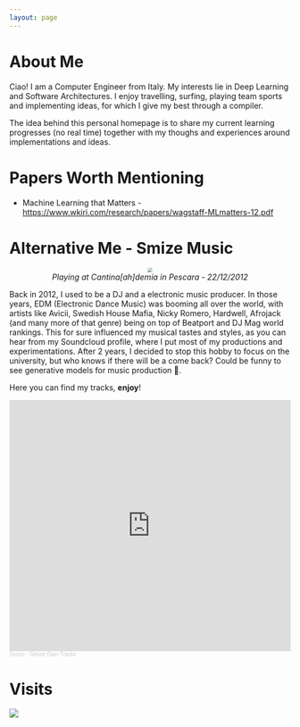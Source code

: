 ```yaml
---
layout: page
---
```

# About Me
Ciao! I am a Computer Engineer from Italy. My interests lie in Deep Learning and Software Architectures.
I enjoy travelling, surfing, playing team sports and implementing ideas, for which I give my best through a compiler.

The idea behind this personal homepage is to share my current learning progresses (no real time) together with my thoughs and experiences around implementations and ideas.

# Papers Worth Mentioning

- Machine Learning that Matters - https://www.wkiri.com/research/papers/wagstaff-MLmatters-12.pdf

# Alternative Me - Smize Music

<center><img src="{{site.url}}/assets/images/about/20121222cantinaaccademia-pescara.jpg" style="zoom: 50%"><br><em>Playing at Cantina[ah]demia in Pescara - 22/12/2012</em></center>

Back in 2012, I used to be a DJ and a electronic music producer. In those years, EDM (Electronic Dance Music) was booming all over the world, with artists like Avicii, Swedish House Mafia, Nicky Romero, Hardwell, Afrojack (and many more of that genre) being on top of Beatport and DJ Mag world rankings. This for sure influenced my musical tastes and styles, as you can hear from my Soundcloud profile, where I put most of my productions and experimentations. After 2 years, I decided to stop this hobby to focus on the university, but who knows if there will be a come back? Could be funny to see generative models for music production 🤣. 

Here you can find my tracks, **enjoy**!

<iframe width="100%" height="450" scrolling="no" frameborder="no" allow="autoplay" src="https://w.soundcloud.com/player/?url=https%3A//api.soundcloud.com/playlists/1192769074&color=%23372c29&auto_play=false&hide_related=false&show_comments=true&show_user=true&show_reposts=false&show_teaser=true"></iframe><div style="font-size: 10px; color: #cccccc;line-break: anywhere;word-break: normal;overflow: hidden;white-space: nowrap;text-overflow: ellipsis; font-family: Interstate,Lucida Grande,Lucida Sans Unicode,Lucida Sans,Garuda,Verdana,Tahoma,sans-serif;font-weight: 100;"><a href="https://soundcloud.com/smizemuzik" title="Smize" target="_blank" style="color: #cccccc; text-decoration: none;">Smize</a> · <a href="https://soundcloud.com/smizemuzik/sets/smize-own-tracks" title="Smize Own Tracks" target="_blank" style="color: #cccccc; text-decoration: none;">Smize Own Tracks</a></div>

# Visits
<a href='https://clustrmaps.com/site/1bg4z'  title='Visit tracker'><img src='//clustrmaps.com/map_v2.png?cl=ffffff&w=a&t=n&d=AAVhaTEJ8Kqr6U2KhjYn8D6DHlpk5yYWKhrtZAXadxM'/></a>